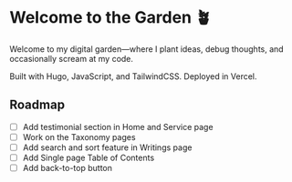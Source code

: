 # Welcome to the Garden 🪴

Welcome to my digital garden—where I plant ideas, debug thoughts, and occasionally scream at my code.

Built with Hugo, JavaScript, and TailwindCSS. Deployed in Vercel.

## Roadmap

- [ ] Add testimonial section in Home and Service page
- [ ] Work on the Taxonomy pages
- [ ] Add search and sort feature in Writings page
- [ ] Add Single page Table of Contents
- [ ] Add back-to-top button
